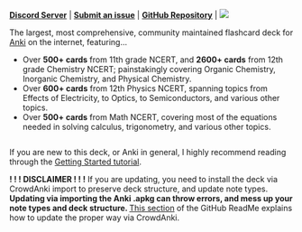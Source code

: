 <a href="https://discord.gg/kbSXsRTUC2" rel="nofollow"><b>Discord Server</b></a> | <a href="https://github.com/Raagaception/raagaception-12STD-CBSE-deck/issues/new?body=%0A%0A%0A---%0AAnki+Card+ID+:%0AAnki+Note+ID+:%0A" rel="nofollow"><b>Submit an issue</b></a> | <a href="https://github.com/Raagaception/raagaception-12STD-CBSE-deck" rel="nofollow"><b>GitHub Repository</b></a> | <a href="https://github.com/Raagaception/raagaception-12STD-CBSE-deck/releases/latest" rel="nofollow"><img src="https://img.shields.io/badge/Version-1.1.0-brightgreen.svg?style=flat-square"></a>

The largest, most comprehensive, community maintained flashcard deck for <a href="http://ankisrs.net/">Anki</a> on the internet, featuring...
- Over <strong>500+ cards</strong> from 11th grade NCERT, and <strong>2600+ cards</strong> from 12th grade Chemistry NCERT; painstakingly covering Organic Chemistry, Inorganic Chemistry, and Physical Chemistry.
- Over <strong>600+ cards</strong> from 12th Physics NCERT, spanning topics from Effects of Electricity, to Optics, to Semiconductors, and various other topics.
- Over <strong>500+ cards</strong> from Math NCERT, covering most of the equations needed in solving calculus, trigonometry, and various other topics.

<img src="https://i.imgur.com/1fUGGME.gif" alt="">

If you are new to this deck, or Anki in general, I highly recommend reading through the <a href="https://github.com/Raagaception/raagaception-12STD-CBSE-deck#getting-started">Getting Started tutorial</a>.

<strong>! ! ! DISCLAIMER ! ! !</strong>
If you are updating, you need to install the deck via CrowdAnki import to preserve deck structure, and update note types. <strong>Updating via importing the Anki .apkg can throw errors, and mess up your note types and deck structure. </strong> <a href="https://github.com/Raagaception/raagaception-12STD-CBSE-deck#updating-to-a-new-version-of-the-deck">This section</a> of the GitHub ReadMe explains how to update the proper way via CrowdAnki.
